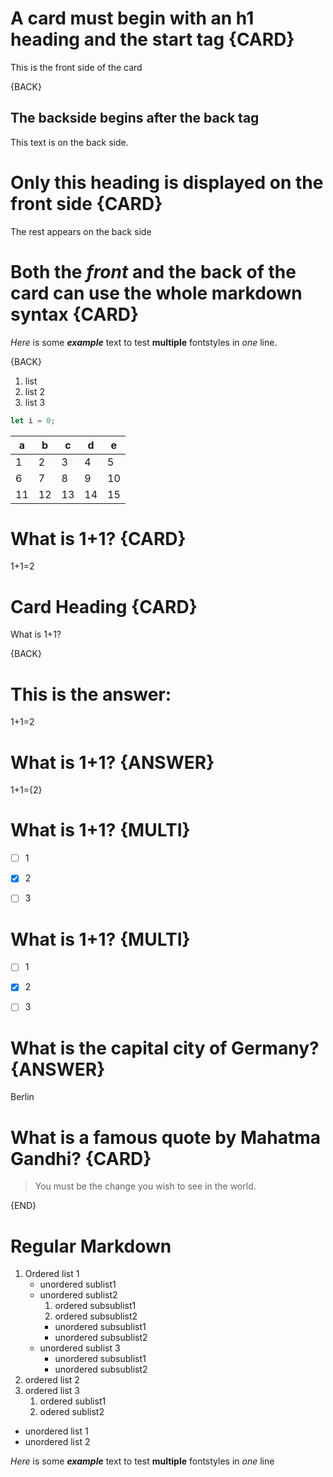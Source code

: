 # A card must begin with an h1 heading and the start tag {CARD}

This is the front side of the card

{BACK}

## The backside begins after the back tag

This text is on the back side.



# Only this heading is displayed on the front side {CARD}

The rest appears on the back side


# Both the _front_ and the **back** of the card can use the whole markdown syntax {CARD}

_Here_ is some _**example**_ text to test **multiple** fontstyles in _one_ line.

{BACK}

1. list
2. list 2
3. list 3

```js
let i = 0;
```

|  a | b  | c  | d  | e  |
|----|----|----|----|----|
| 1  | 2  | 3  | 4  | 5  |
| 6  | 7  | 8  | 9  | 10 |
| 11 | 12 | 13 | 14 | 15 |


# What is 1+1? {CARD}

1+1=2

# Card Heading {CARD}

What is 1+1?

{BACK}

# This is the answer:

1+1=2


# What is 1+1? {ANSWER}

1+1={2}



# What is 1+1? {MULTI}

- [ ] 1
- [x] 2
- [ ] 3



# What is 1+1? {MULTI}

- [ ] 1
- [x] 2
- [ ] 3


# What is the capital city of Germany? {ANSWER}

Berlin


# What is a famous quote by Mahatma Gandhi? {CARD}

> You must be the change you wish to see in the world.


{END}



# Regular Markdown


1. Ordered list 1
    - unordered sublist1
    - unordered sublist2
        1. ordered subsublist1
        2. ordered subsublist2
        - unordered subsublist1
        - unordered subsublist2
    - unordered sublist 3
        - unordered subsublist1
        - unordered subsublist2
2. ordered list 2
3. ordered list 3
    1. ordered sublist1
    2. odered sublist2

-   unordered list 1
-   unordered list 2


_Here_ is some _**example**_ text to test **multiple** fontstyles in _one_ line